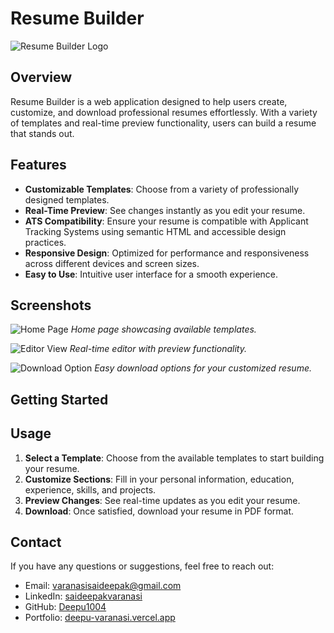# Resume Builder

![Resume Builder Logo](https://github.com/yourusername/resume-builder-images/blob/main/logo.png)

## Overview

Resume Builder is a web application designed to help users create, customize, and download professional resumes effortlessly. With a variety of templates and real-time preview functionality, users can build a resume that stands out.

## Features

- **Customizable Templates**: Choose from a variety of professionally designed templates.
- **Real-Time Preview**: See changes instantly as you edit your resume.
- **ATS Compatibility**: Ensure your resume is compatible with Applicant Tracking Systems using semantic HTML and accessible design practices.
- **Responsive Design**: Optimized for performance and responsiveness across different devices and screen sizes.
- **Easy to Use**: Intuitive user interface for a smooth experience.

## Screenshots

![Home Page](https://github.com/yourusername/resume-builder-images/blob/main/home-page.png)
*Home page showcasing available templates.*

![Editor View](https://github.com/yourusername/resume-builder-images/blob/main/editor-view.png)
*Real-time editor with preview functionality.*

![Download Option](https://github.com/yourusername/resume-builder-images/blob/main/download-option.png)
*Easy download options for your customized resume.*

## Getting Started


## Usage

1. **Select a Template**: Choose from the available templates to start building your resume.
2. **Customize Sections**: Fill in your personal information, education, experience, skills, and projects.
3. **Preview Changes**: See real-time updates as you edit your resume.
4. **Download**: Once satisfied, download your resume in PDF format.

## Contact

If you have any questions or suggestions, feel free to reach out:

- Email: [varanasisaideepak@gmail.com](mailto:varanasisaideepak@gmail.com)
- LinkedIn: [saideepakvaranasi](https://linkedin.com/in/saideepakvaranasi)
- GitHub: [Deepu1004](https://github.com/Deepu1004)
- Portfolio: [deepu-varanasi.vercel.app](https://deepu-varanasi.vercel.app)
